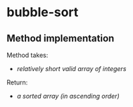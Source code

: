 # bubble-sort
## Method implementation

Method takes:
  - *relatively short valid array of integers*

Return:
  - *a sorted array (in ascending order)*